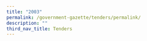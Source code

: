 ```yaml
---
title: "2003"
permalink: /government-gazette/tenders/permalink/
description: ""
third_nav_title: Tenders
---
```

